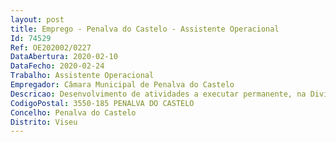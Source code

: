 ```yaml
--- 
layout: post
title: Emprego - Penalva do Castelo - Assistente Operacional
Id: 74529
Ref: OE202002/0227
DataAbertura: 2020-02-10
DataFecho: 2020-02-24
Trabalho: Assistente Operacional
Empregador: Câmara Municipal de Penalva do Castelo
Descricao: Desenvolvimento de atividades a executar permanente, na Divisão Técnica de Salubridade, Comunicações, Transportes e Ambiente do Município de Penalva do Castelo do Castelo, são  Desenvolvimento de atividades relacionadas com a condução de veículos ligeiros ou pesados, para o transporte de diversos materiais destinados ao abastecimento das obras municipais e dos produtos sobrantes, bem como de outros serviços de interesse municipal  Exercer as demais funções cometidas por lei, por deliberação da Câmara Municipal ou despacho Presidente da Câmara e das respetivas chefias.
CodigoPostal: 3550-185 PENALVA DO CASTELO
Concelho: Penalva do Castelo
Distrito: Viseu
--- 
```

